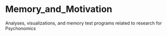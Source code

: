 # Memory_and_Motivation
Analyses, visualizations, and memory test programs related to research for Psychonomics
